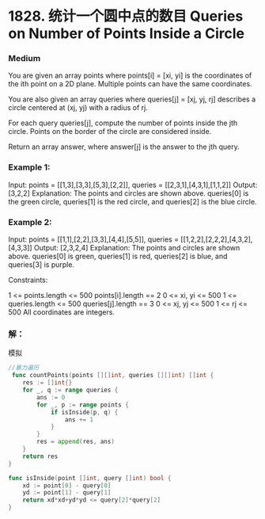 # 1828. 统计一个圆中点的数目 Queries on Number of Points Inside a Circle

### Medium

You are given an array points where points[i] = [xi, yi] is the coordinates of the ith point on a 2D plane. Multiple points can have the same coordinates.

You are also given an array queries where queries[j] = [xj, yj, rj] describes a circle centered at (xj, yj) with a radius of rj.

For each query queries[j], compute the number of points inside the jth circle. Points on the border of the circle are considered inside.

Return an array answer, where answer[j] is the answer to the jth query.

### Example 1:

Input: points = [[1,3],[3,3],[5,3],[2,2]], queries = [[2,3,1],[4,3,1],[1,1,2]]
Output: [3,2,2]
Explanation: The points and circles are shown above.
queries[0] is the green circle, queries[1] is the red circle, and queries[2] is the blue circle.

### Example 2:

Input: points = [[1,1],[2,2],[3,3],[4,4],[5,5]], queries = [[1,2,2],[2,2,2],[4,3,2],[4,3,3]]
Output: [2,3,2,4]
Explanation: The points and circles are shown above.
queries[0] is green, queries[1] is red, queries[2] is blue, and queries[3] is purple.

Constraints:

1 <= points.length <= 500
points[i].length == 2
0 <= xi, yi <= 500
1 <= queries.length <= 500
queries[j].length == 3
0 <= xj, yj <= 500
1 <= rj <= 500
All coordinates are integers.

### 解：

模拟

```go
//暴力遍历
 func countPoints(points [][]int, queries [][]int) []int {
	res := []int{}
	for _, q := range queries {
		ans := 0
		for _, p := range points {
			if isInside(p, q) {
				ans += 1
			}
		}
		res = append(res, ans)
	}
	return res
}

func isInside(point []int, query []int) bool {
	xd := point[0] - query[0]
	yd := point[1] - query[1]
	return xd*xd+yd*yd <= query[2]*query[2]
}
```
